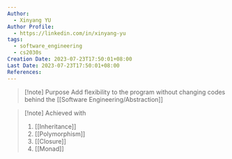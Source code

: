 ```yaml
---
Author:
  - Xinyang YU
Author Profile:
  - https://linkedin.com/in/xinyang-yu
tags:
  - software_engineering
  - cs2030s
Creation Date: 2023-07-23T17:50:01+08:00
Last Date: 2023-07-23T17:50:01+08:00
References:
---
```

>[!note] Purpose
>Add flexibility to the program without changing codes behind the  [[Software Engineering/Abstraction]]

>[!note] Achieved with
>1. [[Inheritance]]
>2. [[Polymorphism]]
>3. [[Closure]]
>4. [[Monad]]